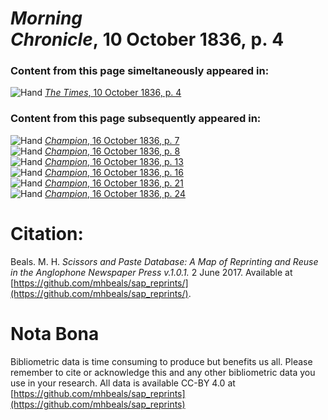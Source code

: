 # *Morning Chronicle*, 10 October 1836, p. 4  
  
### Content from this page simeltaneously appeared in:  
![Hand](http://scissorsandpaste.net/wp-content/uploads/2017/06/smallhandpointer.png) [*The Times*, 10 October 1836, p. 4](https://mhbeals.github.io/sap_html/The-Times/The-Times-10-October-1836-p-4)  
  
### Content from this page subsequently appeared in:  
![Hand](http://scissorsandpaste.net/wp-content/uploads/2017/06/smallhandpointer.png) [*Champion*, 16 October 1836, p. 7](https://mhbeals.github.io/sap_html/Champion/Champion-16-October-1836-p-7)  
![Hand](http://scissorsandpaste.net/wp-content/uploads/2017/06/smallhandpointer.png) [*Champion*, 16 October 1836, p. 8](https://mhbeals.github.io/sap_html/Champion/Champion-16-October-1836-p-8)  
![Hand](http://scissorsandpaste.net/wp-content/uploads/2017/06/smallhandpointer.png) [*Champion*, 16 October 1836, p. 13](https://mhbeals.github.io/sap_html/Champion/Champion-16-October-1836-p-13)  
![Hand](http://scissorsandpaste.net/wp-content/uploads/2017/06/smallhandpointer.png) [*Champion*, 16 October 1836, p. 16](https://mhbeals.github.io/sap_html/Champion/Champion-16-October-1836-p-16)  
![Hand](http://scissorsandpaste.net/wp-content/uploads/2017/06/smallhandpointer.png) [*Champion*, 16 October 1836, p. 21](https://mhbeals.github.io/sap_html/Champion/Champion-16-October-1836-p-21)  
![Hand](http://scissorsandpaste.net/wp-content/uploads/2017/06/smallhandpointer.png) [*Champion*, 16 October 1836, p. 24](https://mhbeals.github.io/sap_html/Champion/Champion-16-October-1836-p-24)  


# Citation: 

Beals. M. H. *Scissors and Paste Database: A Map of Reprinting and Reuse in the Anglophone Newspaper Press v.1.0.1.* 2 June 2017. Available at [https://github.com/mhbeals/sap_reprints/](https://github.com/mhbeals/sap_reprints/). 

# Nota Bona

Bibliometric data is time consuming to produce but benefits us all. Please remember to cite or acknowledge this and any other bibliometric data you use in your research. All data is available CC-BY 4.0 at [https://github.com/mhbeals/sap_reprints](https://github.com/mhbeals/sap_reprints)